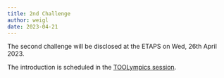 ```yaml
---
title: 2nd Challenge
author: weigl
date: 2023-04-21
---
```


The second challenge will be disclosed at the ETAPS on Wed, 26th April 2023. 

The introduction is scheduled in the [TOOLympics session](https://tacas.info/toolympics2023.php).
